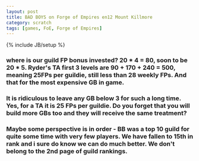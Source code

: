 ```yaml
---
layout: post
title: BAD BOYS on Forge of Empires en12 Mount Killmore
category: scratch
tags: [games, FoE, Forge of Empires]
---
```

{% include JB/setup %}

### where is our guild FP bonus invested? 20 * 4 = 80, soon to be 20 * 5. Ryder's TA first 3 levels are 90 + 170 + 240 = 500, meaning 25FPs per guildie, still less than 28 weekly FPs. And that for the most expensive GB in game.

### It is ridiculous to leave any GB below 3 for such a long time.  Yes, for a TA it is 25 FPs per guildie.  Do you forget that you will build more GBs too and they will receive the same treatment?

### Maybe some perspective is in order - BB was a top 10 guild for quite some time with very few players.  We have fallen to 15th in rank and i sure do know we can do much better.  We don't belong to the 2nd page of guild rankings.
